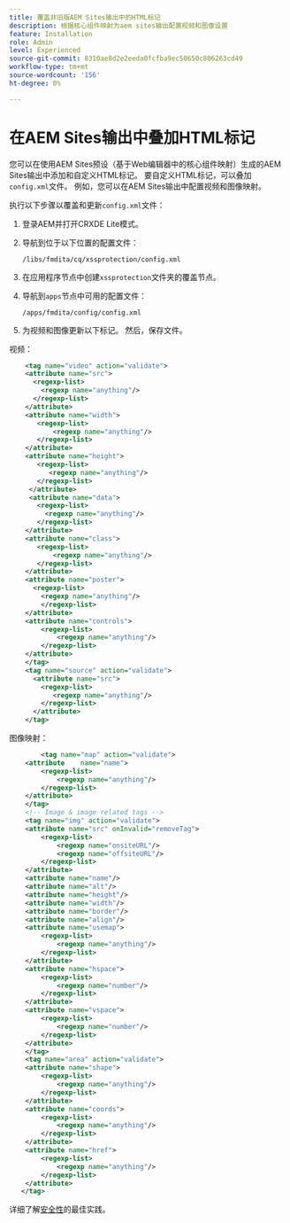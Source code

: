 ```yaml
---
title: 覆盖非旧版AEM Sites输出中的HTML标记
description: 根据核心组件映射为aem sites输出配置视频和图像设置
feature: Installation
role: Admin
level: Experienced
source-git-commit: 8310ae8d2e2eeda0fcfba9ec50650c806263cd49
workflow-type: tm+mt
source-wordcount: '156'
ht-degree: 0%

---
```



# 在AEM Sites输出中叠加HTML标记

您可以在使用AEM Sites预设（基于Web编辑器中的核心组件映射）生成的AEM Sites输出中添加和自定义HTML标记。 要自定义HTML标记，可以叠加`config.xml`文件。 例如，您可以在AEM Sites输出中配置视频和图像映射。

执行以下步骤以覆盖和更新`config.xml`文件：

1. 登录AEM并打开CRXDE Lite模式。

1. 导航到位于以下位置的配置文件：

   `/libs/fmdita/cq/xssprotection/config.xml`

1. 在应用程序节点中创建`xssprotection`文件夹的覆盖节点。

1. 导航到`apps`节点中可用的配置文件：

   `/apps/fmdita/config/config.xml`

1. 为视频和图像更新以下标记。 然后，保存文件。

视频：

```XML
    <tag name="video" action="validate">
   	<attribute name="src">
      <regexp-list>
        <regexp name="anything"/>
      </regexp-list>
    </attribute>
    <attribute name="width">
       <regexp-list>
           <regexp name="anything"/>
       </regexp-list>
    </attribute>
    <attribute name="height">
       <regexp-list>
          <regexp name="anything"/>
       </regexp-list>
     </attribute>
     <attribute name="data">
       <regexp-list>
         <regexp name="anything"/>
       </regexp-list>
    </attribute>
    <attribute name="class">
       <regexp-list>
           <regexp name="anything"/>
       </regexp-list>
    </attribute>
    <attribute name="poster">
      <regexp-list>
        <regexp name="anything"/>
        </regexp-list>
    </attribute>
    <attribute name="controls">
        <regexp-list>
            <regexp name="anything"/>
        </regexp-list>
    </attribute>
    </tag>
    <tag name="source" action="validate">
      <attribute name="src">
        <regexp-list>
           <regexp name="anything"/>
        </regexp-list>
      </attribute>
    </tag>
```

图像映射：

```XML
    	<tag name="map" action="validate">
	<attribute    name="name">
		<regexp-list>
			<regexp name="anything"/>
		</regexp-list>
	</attribute>
    </tag>
    <!-- Image & image related tags -->
    <tag name="img" action="validate">
	<attribute name="src" onInvalid="removeTag">
		<regexp-list>
			<regexp name="onsiteURL"/>
			<regexp name="offsiteURL"/>
		</regexp-list>
	</attribute>
	<attribute name="name"/>
	<attribute name="alt"/>
	<attribute name="height"/>
	<attribute name="width"/>
	<attribute name="border"/>
	<attribute name="align"/>
	<attribute name="usemap">
		<regexp-list>
			<regexp name="anything"/>
		</regexp-list>
	</attribute>
	<attribute name="hspace">
		<regexp-list>
			<regexp name="number"/>
		</regexp-list>
	</attribute>
	<attribute name="vspace">
		<regexp-list>
			<regexp name="number"/>
		</regexp-list>
	</attribute>
    </tag>
    <tag name="area" action="validate">
	<attribute name="shape">
		<regexp-list>
			<regexp name="anything"/>
		</regexp-list>
	</attribute>
	<attribute name="coords">
		<regexp-list>
			<regexp name="anything"/>
		</regexp-list>
	</attribute>
	<attribute name="href">
		<regexp-list>
			<regexp name="anything"/>
		</regexp-list>
	</attribute>
   </tag>
```




详细了解[安全性](https://experienceleague.adobe.com/en/docs/experience-manager-65/content/implementing/developing/introduction/security)的最佳实践。